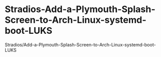 # Stradios-Add-a-Plymouth-Splash-Screen-to-Arch-Linux-systemd-boot-LUKS
Stradios/Add-a-Plymouth-Splash-Screen-to-Arch-Linux-systemd-boot-LUKS
